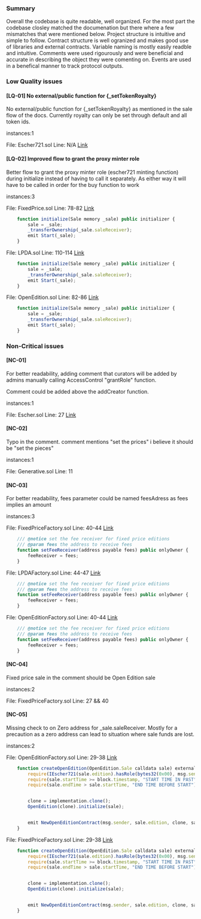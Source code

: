 ### Summary

Overall the codebase is quite readable, well organized. For the most part the codebase closley matched the documenation but there where a few mismatches that were mentioned below. Project structure is intuitive and simple to follow. Contract structure is well ogranized and makes good use of libraries and external contracts. Variable naming is mostly easily readble and intuitive. Comments were used rigourously and were beneficial and accurate in describing the object they were comenting on. Events are used in a benefical manner to track protocol outputs.
   
   

### Low Quality issues
#### [LQ-01] No external/public function for {_setTokenRoyalty}

No external/public function for {_setTokenRoyalty} as mentioned in the sale flow of the docs. Currently royalty can only be set through default and all token ids.

instances:1

File: Escher721.sol
Line: N/A
[Link](https://github.com/code-423n4/2022-12-escher/blob/5d8be6aa0e8634fdb2f328b99076b0d05fefab73/src/Escher721.sol)


#### [LQ-02] Improved flow to grant the proxy minter role
Better flow to grant the proxy minter role (escher721 minting function) during initialize instead of having to call it separately. As either way it will have to be called in order for the buy function to work

instances:3

File: FixedPrice.sol
Line: 78-82
[Link](https://github.com/code-423n4/2022-12-escher/blob/5d8be6aa0e8634fdb2f328b99076b0d05fefab73/src/minters/FixedPrice.sol#L78-L82)

```javascript
    function initialize(Sale memory _sale) public initializer {
        sale = _sale;
        _transferOwnership(_sale.saleReceiver);
        emit Start(_sale);
    }
```

File: LPDA.sol
Line: 110-114
[Link](https://github.com/code-423n4/2022-12-escher/blob/main/src/minters/LPDA.sol#L110-L114)

```javascript
    function initialize(Sale memory _sale) public initializer {
        sale = _sale;
        _transferOwnership(_sale.saleReceiver);
        emit Start(_sale);
    }
```

File: OpenEdition.sol
Line: 82-86
[Link](https://github.com/code-423n4/2022-12-escher/blob/5d8be6aa0e8634fdb2f328b99076b0d05fefab73/src/minters/OpenEdition.sol#L82-L86)

```javascript
    function initialize(Sale memory _sale) public initializer {
        sale = _sale;
        _transferOwnership(_sale.saleReceiver);
        emit Start(_sale);
    }
```

### Non-Critical issues
#### [NC-01]

For better readability, adding comment that curators will be added by admins manually calling AccessControl "grantRole" function.

Comment could be added above the addCreator function.

instances:1

File: Escher.sol
Line: 27
[Link](https://github.com/code-423n4/2022-12-escher/blob/5d8be6aa0e8634fdb2f328b99076b0d05fefab73/src/Escher.sol#L27-L29)


#### [NC-02]

Typo in the comment. comment mentions "set the prices" i believe it should be "set the pieces"

instances:1

File: Generative.sol
Line: 11

#### [NC-03]

For better readability, fees parameter could be named feesAdress as fees implies an amount

instances:3

File: FixedPriceFactory.sol
Line: 40-44
[Link](https://github.com/code-423n4/2022-12-escher/blob/5d8be6aa0e8634fdb2f328b99076b0d05fefab73/src/minters/FixedPriceFactory.sol#L40-L44)

```javascript
    /// @notice set the fee receiver for fixed price editions
    /// @param fees the address to receive fees
    function setFeeReceiver(address payable fees) public onlyOwner {
        feeReceiver = fees;
    }
```

File: LPDAFactory.sol
Line: 44-47
[Link](https://github.com/code-423n4/2022-12-escher/blob/5d8be6aa0e8634fdb2f328b99076b0d05fefab73/src/minters/LPDAFactory.sol#L44-L47)

```javascript
    /// @notice set the fee receiver for fixed price editions
    /// @param fees the address to receive fees
    function setFeeReceiver(address payable fees) public onlyOwner {
        feeReceiver = fees;
    }
```

File: OpenEditionFactory.sol
Line: 40-44
[Link](https://github.com/code-423n4/2022-12-escher/blob/5d8be6aa0e8634fdb2f328b99076b0d05fefab73/src/minters/OpenEditionFactory.sol#L40-L44)

```javascript
    /// @notice set the fee receiver for fixed price editions
    /// @param fees the address to receive fees
    function setFeeReceiver(address payable fees) public onlyOwner {
        feeReceiver = fees;
    }
```

#### [NC-04]

Fixed price sale in the comment should be Open Edition sale

instances:2

File: FixedPriceFactory.sol
Line: 27 && 40


#### [NC-05]

Missing check to on Zero address for _sale.saleReceiver. Mostly for a precaution as a zero address can lead to situation where sale funds are lost.

instances:2

File: OpenEditionFactory.sol
Line: 29-38
[Link](https://github.com/code-423n4/2022-12-escher/blob/5d8be6aa0e8634fdb2f328b99076b0d05fefab73/src/minters/OpenEditionFactory.sol#L29-L38)

```javascript
    function createOpenEdition(OpenEdition.Sale calldata sale) external returns (address clone) {
        require(IEscher721(sale.edition).hasRole(bytes32(0x00), msg.sender), "NOT AUTHORIZED");
        require(sale.startTime >= block.timestamp, "START TIME IN PAST");
        require(sale.endTime > sale.startTime, "END TIME BEFORE START");


        clone = implementation.clone();
        OpenEdition(clone).initialize(sale);


        emit NewOpenEditionContract(msg.sender, sale.edition, clone, sale);
    }
```

File: FixedPriceFactory.sol
Line: 29-38
[Link](https://github.com/code-423n4/2022-12-escher/blob/5d8be6aa0e8634fdb2f328b99076b0d05fefab73/src/minters/FixedPriceFactory.sol#L29-L38)

```javascript
    function createOpenEdition(OpenEdition.Sale calldata sale) external returns (address clone) {
        require(IEscher721(sale.edition).hasRole(bytes32(0x00), msg.sender), "NOT AUTHORIZED");
        require(sale.startTime >= block.timestamp, "START TIME IN PAST");
        require(sale.endTime > sale.startTime, "END TIME BEFORE START");


        clone = implementation.clone();
        OpenEdition(clone).initialize(sale);


        emit NewOpenEditionContract(msg.sender, sale.edition, clone, sale);
    }
```